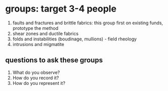# groups: target 3-4 people
1. faults and fractures and brittle fabrics: this group first on existing funds, prototype the method
2. shear zones and ductile fabrics
3. folds and instabilities (boudinage, mullions) - field rheology
4. intrusions and migmatite

## questions to ask these groups
1. What do you observe?
2. How do you record it?
3. How do you represent it?

